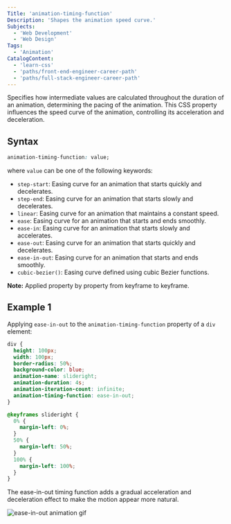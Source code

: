```yaml
---
Title: 'animation-timing-function'
Description: 'Shapes the animation speed curve.'
Subjects:
  - 'Web Development'
  - 'Web Design'
Tags:
  - 'Animation'
CatalogContent:
  - 'learn-css'
  - 'paths/front-end-engineer-career-path'
  - 'paths/full-stack-engineer-career-path'
---
```


Specifies how intermediate values are calculated throughout the duration of an animation, determining the pacing of the animation. This CSS property influences the speed curve of the animation, controlling its acceleration and deceleration.

## Syntax

```css
animation-timing-function: value;
```

where `value` can be one of the following keywords:

- `step-start`: Easing curve for an animation that starts quickly and decelerates.
- `step-end`: Easing curve for an animation that starts slowly and decelerates.
- `linear`: Easing curve for an animation that maintains a constant speed.
- `ease`: Easing curve for an animation that starts and ends smoothly.
- `ease-in`: Easing curve for an animation that starts slowly and accelerates.
- `ease-out`: Easing curve for an animation that starts quickly and decelerates.
- `ease-in-out`: Easing curve for an animation that starts and ends smoothly.
- `cubic-bezier()`: Easing curve defined using cubic Bezier functions.

**Note:** Applied property by property from keyframe to keyframe.

## Example 1

Applying `ease-in-out` to the `animation-timing-function` property of a `div` element:

```css
div {
  height: 100px;
  width: 100px;
  border-radius: 50%;
  background-color: blue;
  animation-name: slideright;
  animation-duration: 4s;
  animation-iteration-count: infinite;
  animation-timing-function: ease-in-out;
}

@keyframes slideright {
  0% {
    margin-left: 0%;
  }
  50% {
    margin-left: 50%;
  }
  100% {
    margin-left: 100%;
  }
}
```
The ease-in-out timing function adds a gradual acceleration and deceleration effect to make the motion appear more natural.

![ease-in-out animation gif](docs/media/css-animation-timing-function.gif)
